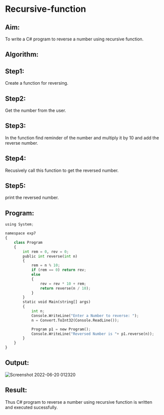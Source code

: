 # Recursive-function

## Aim:
To write a C# program to reverse a number using recursive function.

## Algorithm:
## Step1:
Create a function for reversing.

## Step2:
Get the number from the user.

## Step3:
In the function find reminder of the number and multiply it by 10 and add the reverse number.

## Step4:
Recusively call this function to get the reversed number.

## Step5:
print the reversed number.
## Program:
```python
using System;

namespace exp7
{
    class Program
    {
        int rem = 0, rev = 0;
        public int reverse(int n)
        {
            rem = n % 10;
            if (rem == 0) return rev;
            else
            {
                rev = rev * 10 + rem;
                return reverse(n / 10);
            }
        }
        static void Main(string[] args)
        {
            int n;
            Console.WriteLine("Enter a Number to reverse: ");
            n = Convert.ToInt32(Console.ReadLine());

            Program p1 = new Program();
            Console.WriteLine("Reversed Number is "+ p1.reverse(n));
        }
    }
}
```
## Output:

![Screenshot 2022-06-20 012320](https://user-images.githubusercontent.com/75235233/175008941-ddd494d5-b663-404a-8534-9b2af7c7edb0.png)



## Result:
Thus C# program to reverse a number using recursive function is written and executed sucessfully.
